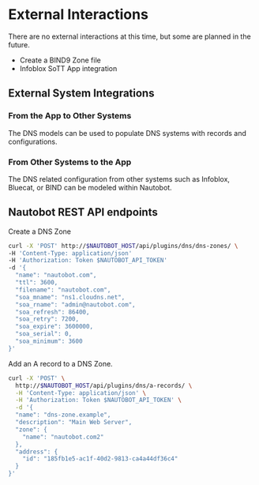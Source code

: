 # External Interactions

There are no external interactions at this time, but some are planned in the future. 

- Create a BIND9 Zone file
- Infoblox SoTT App integration

## External System Integrations

### From the App to Other Systems

The DNS models can be used to populate DNS systems with records and configurations.

### From Other Systems to the App

The DNS related configuration from other systems such as Infoblox, Bluecat, or BIND can be modeled within Nautobot.

## Nautobot REST API endpoints

Create a DNS Zone

```bash 
curl -X 'POST' http://$NAUTOBOT_HOST/api/plugins/dns/dns-zones/ \
-H 'Content-Type: application/json' 
-H 'Authorization: Token $NAUTOBOT_API_TOKEN' 
-d '{
  "name": "nautobot.com",
  "ttl": 3600,
  "filename": "nautobot.com",
  "soa_mname": "ns1.cloudns.net",
  "soa_rname": "admin@nautobot.com",
  "soa_refresh": 86400,
  "soa_retry": 7200,
  "soa_expire": 3600000,
  "soa_serial": 0,
  "soa_minimum": 3600
}' 
```

Add an A record to a DNS Zone.

```bash
curl -X 'POST' \
  http://$NAUTOBOT_HOST/api/plugins/dns/a-records/ \
  -H 'Content-Type: application/json' \
  -H 'Authorization: Token $NAUTOBOT_API_TOKEN' \
  -d '{
  "name": "dns-zone.example",
  "description": "Main Web Server",
  "zone": {
    "name": "nautobot.com2"
  },
  "address": {
    "id": "185fb1e5-ac1f-40d2-9813-ca4a44df36c4"
  }
}'
```
